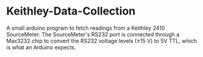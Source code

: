 # Keithley-Data-Collection
A small arduino program to fetch readings from a Keithley 2410 SourceMeter. The SourceMeter's RS232 port is connected through a Max3232 chip to convert the RS232 voltage levels (±15 V) to 5V TTL, which is what an Arduino expects.
